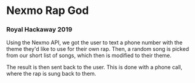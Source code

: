 # Nexmo Rap God
### Royal Hackaway 2019

Using the Nexmo API, we got the user to text a phone number with the theme they'd like to use for their own rap. Then, a random song is picked from our short list of songs, which then is modified to their theme.

The result is then sent back to the user. This is done with a phone call, where the rap is sung back to them.